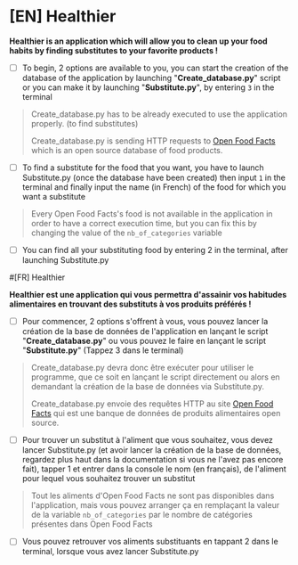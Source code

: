 # [EN] Healthier

**Healthier is an application which will allow you to clean up your food habits by finding substitutes to your favorite products !**
 
 - [ ] To begin, 2 options are available to you, you can start the creation of the database of the application by launching  "**Create_database.py**" script or you can make it by launching "**Substitute.py**", by entering `3` in the terminal
 




> Create_database.py has to be already executed to use the application properly. (to find substitutes)
>
>Create_database.py is sending HTTP requests to [Open Food Facts](https://fr.openfoodfacts.org) which is an open source  database of food products.


 - [ ] To find a substitute for the food that you want, you have to launch Substitute.py (once the database have been created) then input `1` in the terminal and finally input the name (in French) of the food for which you want a substitute
 

>Every Open Food Facts's food is not available in the application in order to have a correct execution time, but you can fix this by changing the value of the `nb_of_categories` variable


 - [ ] You can find all your substituting food by entering 2 in the terminal, after launching Substitute.py

#[FR] Healthier

**Healthier est une application qui vous permettra d'assainir vos habitudes alimentaires en trouvant des substituts à vos produits préférés !**

 - [ ] Pour commencer, 2 options s'offrent à vous, vous pouvez lancer la
       création de la base de données de l'application en lançant le
       script "**Create_database.py**" ou vous pouvez le faire en
       lançant le script "**Substitute.py**" (Tappez 3 dans le terminal)

> Create_database.py devra donc être exécuter pour utiliser le programme, que ce soit en lançant le script directement ou alors en demandant la création de la base de données via Substitute.py.
> 
> Create_database.py envoie des requêtes HTTP au site [Open Food Facts](https://fr.openfoodfacts.org) qui est une banque de données de produits alimentaires open source.

 - [ ] Pour trouver un substitut à l'aliment que vous souhaitez, vous devez lancer Substitute.py (et avoir lancer la création de la base de données, regardez plus haut dans la documentation si vous ne l'avez pas encore fait), tapper 1 et entrer dans la console le nom (en français), de l'aliment pour lequel vous souhaitez trouver un substitut 
 
 

> Tout les aliments d'Open Food Facts ne sont pas disponibles dans l'application, mais vous pouvez arranger ça en remplaçant la valeur de la variable `nb_of_categories` par le nombre de catégories présentes dans Open Food Facts

 - [ ] Vous pouvez retrouver vos aliments substituants en tappant 2 dans le terminal, lorsque vous avez lancer Substitute.py
